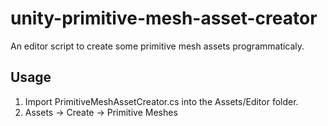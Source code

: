 unity-primitive-mesh-asset-creator
==================================

An editor script to create some primitive mesh assets programmaticaly.

Usage
-----

1. Import PrimitiveMeshAssetCreator.cs into the Assets/Editor folder.
2. Assets -> Create -> Primitive Meshes

